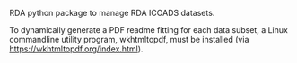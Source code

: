 RDA python package to manage RDA ICOADS datasets.

To dynamically generate a PDF readme fitting for each data subset,
a Linux commandline utility program, wkhtmltopdf, must be installed (via
https://wkhtmltopdf.org/index.html).
